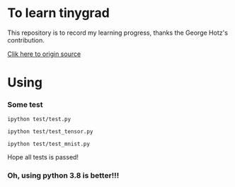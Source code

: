 # To learn tinygrad
This repository is to record my learning progress, thanks the George Hotz's contribution.

[Clik here to origin source](https://github.com/geohot/tinygrad)

# Using
### Some test
```
ipython test/test.py

ipython test/test_tensor.py

ipython test/test_mnist.py
```
Hope all tests is passed!

### Oh, using python 3.8 is better!!!